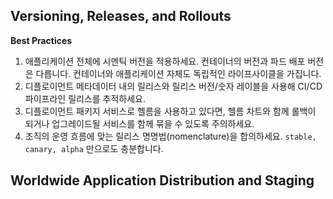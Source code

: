 ## Versioning, Releases, and Rollouts

**Best Practices**

1. 애플리케이션 전체에 시멘틱 버전을 적용하세요. 컨테이너의 버전과 파드 배포 버전은 다릅니다.
   컨테이너와 애플리케이션 자체도 독립적인 라이프사이클을 가집니다.
2. 디플로이먼트 메타데이터 내의 릴리스와 릴리스 버전/숫자 레이블을 사용해 CI/CD 파이프라인 릴리스를 추적하세요.
3. 디플로이먼트 패키지 서비스로 헬름을 사용하고 있다면, 헬름 차트와 함께 롤백이 되거나 업그레이드될 서비스를 함께 묶을 수 있도록 주의하세요.
4. 조직의 운영 흐름에 맞는 릴리스 명명법(nomenclature)을 합의하세요. `stable, canary, alpha` 만으로도 충분합니다.

## Worldwide Application Distribution and Staging
